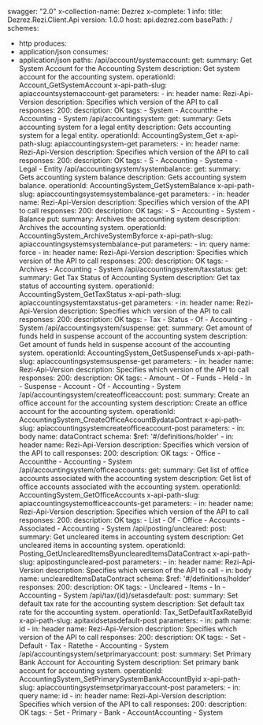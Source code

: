 swagger: "2.0"
x-collection-name: Dezrez
x-complete: 1
info:
  title: Dezrez.Rezi.Client.Api
  version: 1.0.0
host: api.dezrez.com
basePath: /
schemes:
- http
produces:
- application/json
consumes:
- application/json
paths:
  /api/account/systemaccount:
    get:
      summary: Get System Account for the Accounting System
      description: Get system account for the accounting system.
      operationId: Account_GetSystemAccount
      x-api-path-slug: apiaccountsystemaccount-get
      parameters:
      - in: header
        name: Rezi-Api-Version
        description: Specifies which version of the API to call
      responses:
        200:
          description: OK
      tags:
      - System
      - Accountthe
      - Accounting
      - System
  /api/accountingsystem:
    get:
      summary: Gets accounting system for a legal entity
      description: Gets accounting system for a legal entity.
      operationId: AccountingSystem_Get
      x-api-path-slug: apiaccountingsystem-get
      parameters:
      - in: header
        name: Rezi-Api-Version
        description: Specifies which version of the API to call
      responses:
        200:
          description: OK
      tags:
      - S
      - Accounting
      - Systema
      - Legal
      - Entity
  /api/accountingsystem/systembalance:
    get:
      summary: Gets accounting system balance
      description: Gets accounting system balance.
      operationId: AccountingSystem_GetSystemBalance
      x-api-path-slug: apiaccountingsystemsystembalance-get
      parameters:
      - in: header
        name: Rezi-Api-Version
        description: Specifies which version of the API to call
      responses:
        200:
          description: OK
      tags:
      - S
      - Accounting
      - System
      - Balance
    put:
      summary: Archives the accounting system
      description: Archives the accounting system.
      operationId: AccountingSystem_ArchiveSystemByforce
      x-api-path-slug: apiaccountingsystemsystembalance-put
      parameters:
      - in: query
        name: force
      - in: header
        name: Rezi-Api-Version
        description: Specifies which version of the API to call
      responses:
        200:
          description: OK
      tags:
      - Archives
      - Accounting
      - System
  /api/accountingsystem/taxstatus:
    get:
      summary: Get Tax Status of Accounting System
      description: Get tax status of accounting system.
      operationId: AccountingSystem_GetTaxStatus
      x-api-path-slug: apiaccountingsystemtaxstatus-get
      parameters:
      - in: header
        name: Rezi-Api-Version
        description: Specifies which version of the API to call
      responses:
        200:
          description: OK
      tags:
      - Tax
      - Status
      - Of
      - Accounting
      - System
  /api/accountingsystem/suspense:
    get:
      summary: Get amount of funds held in suspense account of the accounting system
      description: Get amount of funds held in suspense account of the accounting
        system.
      operationId: AccountingSystem_GetSuspenseFunds
      x-api-path-slug: apiaccountingsystemsuspense-get
      parameters:
      - in: header
        name: Rezi-Api-Version
        description: Specifies which version of the API to call
      responses:
        200:
          description: OK
      tags:
      - Amount
      - Of
      - Funds
      - Held
      - In
      - Suspense
      - Account
      - Of
      - Accounting
      - System
  /api/accountingsystem/createofficeaccount:
    post:
      summary: Create an office account for the accounting system
      description: Create an office account for the accounting system.
      operationId: AccountingSystem_CreateOfficeAccountBydataContract
      x-api-path-slug: apiaccountingsystemcreateofficeaccount-post
      parameters:
      - in: body
        name: dataContract
        schema:
          $ref: '#/definitions/holder'
      - in: header
        name: Rezi-Api-Version
        description: Specifies which version of the API to call
      responses:
        200:
          description: OK
      tags:
      - Office
      - Accountthe
      - Accounting
      - System
  /api/accountingsystem/officeaccounts:
    get:
      summary: Get list of office accounts associated with the accounting system
      description: Get list of office accounts associated with the accounting system.
      operationId: AccountingSystem_GetOfficeAccounts
      x-api-path-slug: apiaccountingsystemofficeaccounts-get
      parameters:
      - in: header
        name: Rezi-Api-Version
        description: Specifies which version of the API to call
      responses:
        200:
          description: OK
      tags:
      - List
      - Of
      - Office
      - Accounts
      - Associated
      - Accounting
      - System
  /api/posting/uncleared:
    post:
      summary: Get uncleared items in accounting system
      description: Get uncleared items in accounting system.
      operationId: Posting_GetUnclearedItemsByunclearedItemsDataContract
      x-api-path-slug: apipostinguncleared-post
      parameters:
      - in: header
        name: Rezi-Api-Version
        description: Specifies which version of the API to call
      - in: body
        name: unclearedItemsDataContract
        schema:
          $ref: '#/definitions/holder'
      responses:
        200:
          description: OK
      tags:
      - Uncleared
      - Items
      - In
      - Accounting
      - System
  /api/tax/{id}/setasdefault:
    post:
      summary: Set default tax rate for the accounting system
      description: Set default tax rate for the accounting system.
      operationId: Tax_SetDefaultTaxRateByid
      x-api-path-slug: apitaxidsetasdefault-post
      parameters:
      - in: path
        name: id
      - in: header
        name: Rezi-Api-Version
        description: Specifies which version of the API to call
      responses:
        200:
          description: OK
      tags:
      - Set
      - Default
      - Tax
      - Ratethe
      - Accounting
      - System
  /api/accountingsystem/setprimaryaccount:
    post:
      summary: Set Primary Bank Account for Accounting System
      description: Set primary bank account for accounting system.
      operationId: AccountingSystem_SetPrimarySystemBankAccountByid
      x-api-path-slug: apiaccountingsystemsetprimaryaccount-post
      parameters:
      - in: query
        name: id
      - in: header
        name: Rezi-Api-Version
        description: Specifies which version of the API to call
      responses:
        200:
          description: OK
      tags:
      - Set
      - Primary
      - Bank
      - AccountAccounting
      - System